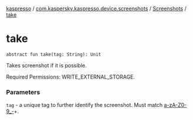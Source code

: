 [kaspresso](../../index.md) / [com.kaspersky.kaspresso.device.screenshots](../index.md) / [Screenshots](index.md) / [take](./take.md)

# take

`abstract fun take(tag: String): Unit`

Takes screenshot if it is possible.

Required Permissions: WRITE_EXTERNAL_STORAGE.

### Parameters

`tag` - a unique tag to further identify the screenshot. Must match [a-zA-Z0-9_-](#)+.